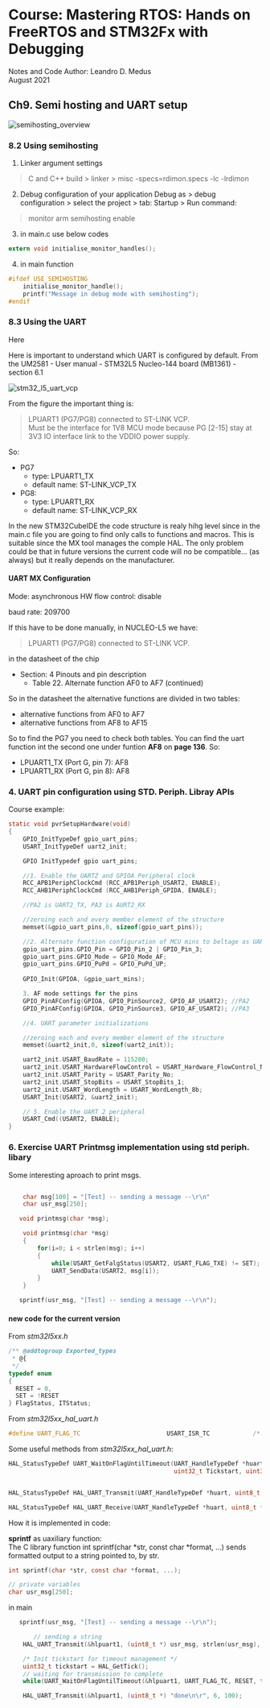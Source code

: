 # Course: Mastering RTOS: Hands on FreeRTOS and STM32Fx with Debugging

Notes and Code Author: Leandro D. Medus  
August 2021

## Ch9. Semi hosting and UART setup

![semihosting_overview](img/semihosting_overview.png)


### 8.2 Using semihosting 


1. Linker argument settings
> C and C++ build > linker > misc 
> -specs=rdimon.specs -lc -lrdimon

2. Debug configuration of your application 
Debug as > debug configuration > select the project > tab: Startup > Run command: 
> monitor arm semihosting enable

3. in main.c use below codes
```c
extern void initialise_monitor_handles();
```

4. in main function
```c
#ifdef USE_SEMIHOSTING
    initialise_monitor_handle();
    printf("Message in debug mode with semihosting");
#endif
``` 

### 8.3 Using the UART

Here 

Here is important to understand which UART is configured by default. From the UM2581 - User manual - STM32L5 Nucleo-144 board (MB1361) - section 6.1

![stm32_l5_uart_vcp](img/stm32_l5_uart_vcp.png)


From the figure the important thing is:

> LPUART1 (PG7/PG8) connected to ST-LINK VCP.  
Must be the interface for 1V8 MCU mode because PG [2-15] stay at 3V3 IO interface link to the VDDIO power supply.

So:
* PG7
    * type: LPUART1_TX
    * default name: ST-LINK_VCP_TX
* PG8: 
    * type: LPUART1_RX
    * default name: ST-LINK_VCP_RX


In the new STM32CubeIDE the code structure is realy hihg level since in the main.c file you are going to find only calls to functions and macros. This is suitable since the MX tool manages the comple HAL. The only problem could be that in future versions the current code will no be compatible... (as always) but it really depends on the manufacturer.


#### UART MX Configuration

Mode: asynchronous
HW flow control: disable

baud rate: 209700

If this have to be done manually, in NUCLEO-L5 we have:
> LPUART1 (PG7/PG8) connected to ST-LINK VCP.

in the datasheet of the chip 
* Section: 4 Pinouts and pin description
    * Table 22. Alternate function AF0 to AF7 (continued)

So in the datasheet the alternative functions are divided in two tables:
* alternative functions from AF0 to AF7
* alternative functions from AF8 to AF15

So to find the PG7 you need to check both tables. You can find the uart function int the second one under funtion **AF8** on **page 136**. So:
* LPUART1_TX (Port G, pin 7): AF8 
* LPUART1_RX (Port G, pin 8): AF8 


### 4. UART pin configuration using STD. Periph. Libray APIs

Course example:
```c
static void pvrSetupHardware(void)
{
    GPIO_InitTypeDef gpio_uart_pins;
    USART_InitTypeDef uart2_init;

    GPIO InitTypedef gpio uart_pins;

    //1. Enable the UARTZ and GPIOA Peripheral clock
    RCC_APB1PeriphClockCmd (RCC_APB1Periph_USART2, ENABLE); 
    RCC_AHB1PeriphClockCmd (RCC_AHB1Periph_GPIDA, ENABLE);

    //PA2 is UART2_TX, PA3 is AURT2_RX

    //zeroing each and every member element of the structure
    memset(&gpio_uart_pins,0, sizeof(gpio_uart_pins));

    //2. Alternate function configuration of MCU mins to beltage as UARTZ TX and RX
    gpio_uart_pins.GPIO_Pin = GPIO_Pin_2 | GPIO_Pin_3;
    gpio_uart_pins.GPIO_Mode = GPIO_Mode_AF;
    gpio_uart_pins.GPIO_PuPd = GPIO_PuPd_UP;
    
    GPIO_Init(GPIOA, &gpio_uart_mins);

    3. AF mode settings for the pins
    GPIO_PinAFConfig(GPIOA, GPIO_PinSource2, GPIO_AF_USART2); //PA2
    GPIO_PinAFConfig(GPIOA, GPIO_PinSource3, GPIO_AF_USART2); //PA3

    //4. UART parameter initializations

    //zeroing each and every member element of the structure
    memset(&uart2_init,0, sizeof(uart2_init));

    uart2_init.USART_BaudRate = 115200;
    uart2_init.USART_HardwareFlowControl = USART_Hardware_FlowControl_None; uart2_init.USART_Mode = USART_Mode_Tx | USART_ Mode_Rx;
    uart2_init.USART_Parity = USART_Parity_No;
    uart2_init.USART_StopBits = USART_StopBits_1; 
    uart2_init.USART_WordLength = USART_WordLength_8b; 
    USART_Init(USART2, &uart2_init);

    // 5. Enable the UART 2 peripheral 
    USART_Cmd((USART2, ENABLE);
}
```

### 6. Exercise  UART Printmsg implementation using std periph. libary

Some interesting aproach to print msgs.

```c

    char msg[100] = "[Test] -- sending a message --\r\n"
    char usr_msg[250];

   void printmsg(char *msg);

    void printmsg(char *msg)
    {
        for(i=0; i < strlen(msg); i++)
        {
            while(USART_GetFalgStatus(USART2, USART_FLAG_TXE) != SET);
            UART_SendData(USART2, msg[i]);
        }
    }
```

```c
   sprintf(usr_msg, "[Test] -- sending a message --\r\n");
```

#### new code for the current version

From *stm32l5xx.h*
```c
/** @addtogroup Exported_types
 * @{
 */
typedef enum
{
  RESET = 0,
  SET = !RESET
} FlagStatus, ITStatus;
```

From *stm32l5xx_hal_uart.h*

```c
#define UART_FLAG_TC                        USART_ISR_TC            /*!< UART transmission complete                */
```

Some useful methods from *stm32l5xx_hal_uart.h*:

```c
HAL_StatusTypeDef UART_WaitOnFlagUntilTimeout(UART_HandleTypeDef *huart, uint32_t Flag, FlagStatus Status,
                                              uint32_t Tickstart, uint32_t Timeout);


HAL_StatusTypeDef HAL_UART_Transmit(UART_HandleTypeDef *huart, uint8_t *pData, uint16_t Size, uint32_t Timeout);

HAL_StatusTypeDef HAL_UART_Receive(UART_HandleTypeDef *huart, uint8_t *pData, uint16_t Size, uint32_t Timeout);
```

How it is implemented in code:

**sprintf** as uaxiliary function:  
The C library function int sprintf(char *str, const char *format, ...) sends formatted output to a string pointed to, by str.
```c
int sprintf(char *str, const char *format, ...);
```

```c
// private variables
char usr_msg[250];
```

in main
```c
   sprintf(usr_msg, "[Test] -- sending a message --\r\n");
```

```c
       // sending a string
    HAL_UART_Transmit(&hlpuart1, (uint8_t *) usr_msg, strlen(usr_msg), 100);

    /* Init tickstart for timeout management */
    uint32_t tickstart = HAL_GetTick();
    // waiting for transmission to complete
    while(UART_WaitOnFlagUntilTimeout(&hlpuart1, UART_FLAG_TC, RESET, tickstart, HAL_UART_TIMEOUT_VALUE) != HAL_OK);

    HAL_UART_Transmit(&hlpuart1, (uint8_t *) "done\n\r", 6, 100);

```